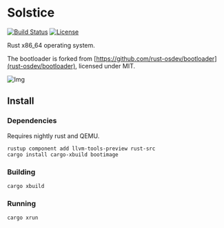 # Solstice

[![Build Status](https://travis-ci.org/64/solstice.svg?branch=master)](https://travis-ci.org/64/solstice) [![License](https://img.shields.io/badge/license-GPLv3-blue.svg)](https://github.com/64/solstice/blob/master/LICENSE.md)

Rust x86\_64 operating system.

The bootloader is forked from [https://github.com/rust-osdev/bootloader](rust-osdev/bootloader), licensed under MIT.

![Img](https://i.imgur.com/1W1r8YX.png)

## Install

### Dependencies

Requires nightly rust and QEMU.

```
rustup component add llvm-tools-preview rust-src
cargo install cargo-xbuild bootimage
```

### Building

```
cargo xbuild
```

### Running

```
cargo xrun
```
